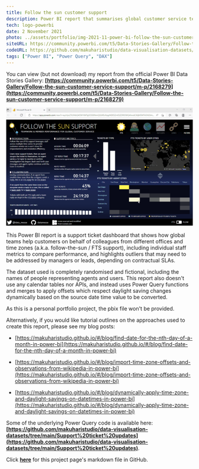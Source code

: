 ```yaml
---
title: Follow the sun customer support
description: Power BI report that summarises global customer service teamwork and performance. Incorporates dynamic daylight saving offsets.
tech: logo-powerbi
date: 2 November 2021
photo: ../assets/portfolio/img-2021-11-power-bi-follow-the-sun-customer-support.gif
siteURL: https://community.powerbi.com/t5/Data-Stories-Gallery/Follow-the-sun-customer-service-support/m-p/2168279
codeURL: https://github.com/makuharistudio/data-visualisation-datasets/tree/main/Support%20ticket%20updates
tags: ["Power BI", "Power Query", "DAX"]
---
```


You can view (but not download) my report from the official Power BI Data Stories Gallery:
**[https://community.powerbi.com/t5/Data-Stories-Gallery/Follow-the-sun-customer-service-support/m-p/2168279](https://community.powerbi.com/t5/Data-Stories-Gallery/Follow-the-sun-customer-service-support/m-p/2168279)**

![Animated preview of project](/src/assets/portfolio/img-2021-11-power-bi-follow-the-sun-customer-support.gif)

This Power BI report is a support ticket dashboard that shows how global teams help customers on behalf of colleagues from different offices and time zones (a.k.a. follow-the-sun / FTS support), including individual staff metrics to compare performance, and highlights outliers that may need to be addressed by managers or leads, depending on contractual SLAs.

The dataset used is completely randomised and fictional, including the names of people representing agents and users. This report also doesn't use any calendar tables nor APIs, and instead uses Power Query functions and merges to apply offsets which respect daylight saving changes dynamically based on the source date time value to be converted.

As this is a personal portfolio project, the pbix file won't be provided.

Alternatively, if you would like tutorial outlines on the approaches used to create this report, please see my blog posts: 

* [https://makuharistudio.github.io/#/blog/find-date-for-the-nth-day-of-a-month-in-power-bi](https://makuharistudio.github.io/#/blog/find-date-for-the-nth-day-of-a-month-in-power-bi)

* [https://makuharistudio.github.io/#/blog/import-time-zone-offsets-and-observations-from-wikipedia-in-power-bi](https://makuharistudio.github.io/#/blog/import-time-zone-offsets-and-observations-from-wikipedia-in-power-bi)

* [https://makuharistudio.github.io/#/blog/dynamically-apply-time-zone-and-daylight-savings-on-datetimes-in-power-bi](https://makuharistudio.github.io/#/blog/dynamically-apply-time-zone-and-daylight-savings-on-datetimes-in-power-bi)

Some of the underlying Power Query code is available here: **[https://github.com/makuharistudio/data-visualisation-datasets/tree/main/Support%20ticket%20updates](https://github.com/makuharistudio/data-visualisation-datasets/tree/main/Support%20ticket%20updates)**.


Click **[here](https://github.com/makuharistudio/makuharistudio.github.io/tree/main/src/markdown/projects/2021-11-02.md)** for this project page's markdown file in GitHub.